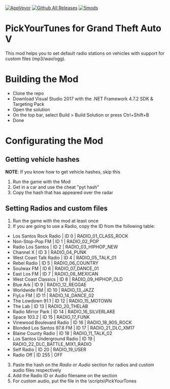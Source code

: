 [![AppVeyor](https://img.shields.io/appveyor/ci/justalemon/PickYourTunes.svg)](https://ci.appveyor.com/project/justalemon/pickyourtunes)
[![Github All Releases](https://img.shields.io/github/downloads/justalemon/PickYourTunes/total.svg)](https://github.com/justalemon/PickYourTunes/releases)
[![5mods](https://img.shields.io/badge/Download-5mods-1b9e42.svg)](https://www.gta5-mods.com/scripts/pickyourtunes)

# PickYourTunes for Grand Theft Auto V
This mod helps you to set default radio stations on vehicles with support for custom files (mp3/wav/ogg).

# Building the Mod
* Clone the repo
* Download Visual Studio 2017 with the .NET Framework 4.7.2 SDK & Targeting Pack
* Open the solution
* On the top bar, select Build > Build Solution or press Ctrl+Shift+B
* Done

# Configurating the Mod

## Getting vehicle hashes
**NOTE**: If you know how to get vehicle hashes, skip this

1. Run the game with the Mod
2. Get in a car and use the cheat "pyt hash"
3. Copy the hash that has appeared over the radar

## Setting Radios and custom files

1. Run the game with the mod at least once
2. If you are going to use a Radio, copy the ID from the following table:
  * Los Santos Rock Radio        | ID   0 | RADIO_01_CLASS_ROCK
  * Non-Stop-Pop FM              | ID   1 | RADIO_02_POP
  * Radio Los Santos             | ID   2 | RADIO_03_HIPHOP_NEW
  * Channel X                    | ID   3 | RADIO_04_PUNK
  * West Coast Talk Radio        | ID   4 | RADIO_05_TALK_01
  * Rebel Radio                  | ID   5 | RADIO_06_COUNTRY
  * Soulwax FM                   | ID   6 | RADIO_07_DANCE_01
  * East Los FM                  | ID   7 | RADIO_08_MEXICAN
  * West Coast Classics          | ID   8 | RADIO_09_HIPHOP_OLD
  * Blue Ark                     | ID   9 | RADIO_12_REGGAE
  * Worldwide FM                 | ID  10 | RADIO_13_JAZZ
  * FlyLo FM                     | ID  11 | RADIO_14_DANCE_02
  * The Lowdown 91.1             | ID  12 | RADIO_15_MOTOWN
  * The Lab                      | ID  13 | RADIO_20_THELAB
  * Radio Mirror Park            | ID  14 | RADIO_16_SILVERLAKE
  * Space 103.2                  | ID  15 | RADIO_17_FUNK
  * Vinewood Boulevard Radio     | ID  16 | RADIO_18_90S_ROCK
  * Blonded Los Santos 97.8 FM   | ID  17 | RADIO_21_DLC_XM17
  * Blaine County Radio          | ID  18 | RADIO_11_TALK_02
  * Los Santos Underground Radio | ID  19 | RADIO_22_DLC_BATTLE_MIX1_RADIO
  * Self Radio                   | ID  20 | RADIO_19_USER
  * Radio Off                    | ID 255 | OFF
3. Paste the hash on the *Radio* or *Audio* section for radios and custom audio files respectively
4. Add the Radio ID or Audio filename on the section
5. For custom audio, put the file in the <GTA V>\scripts\PickYourTones

